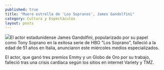```yaml
---
published: true
title: "Muere estrella de 'Los Sopranos', James Gandolfini"
category: Cultura y Espectáculos
layout: posts
---
```


![](http://i.imgur.com/xtPoqXBm.jpg)El actor estadunidense James Gandolfini, popularizado por su papel como Tony Soprano en la exitosa serie de HBO "Los Soprano", falleció a la edad de 51 años en Italia, anunciaron este miércoles medios especializados.

El actor, que ganó tres premios Emmy y un Globo de Oro por su trabajo, falleció tras una crisis cardíaca según los sitios en internet Variety y TMZ.
